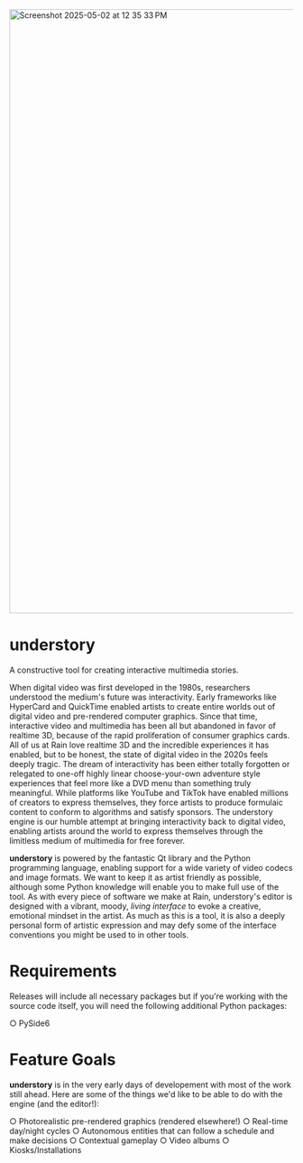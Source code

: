 <img width="1072" alt="Screenshot 2025-05-02 at 12 35 33 PM" src="https://github.com/user-attachments/assets/c86d01d7-5572-41d7-80f9-32251609c2fc" />

# understory

A constructive tool for creating interactive multimedia stories.

When digital video was first developed in the 1980s, researchers understood the medium's future was interactivity. Early frameworks like HyperCard and QuickTime enabled artists to create entire worlds out of digital video and pre-rendered computer graphics. Since that time, interactive video and multimedia has been all but abandoned in favor of realtime 3D, because of the rapid proliferation of consumer graphics cards. All of us at Rain love realtime 3D and the incredible experiences it has enabled, but to be honest, the state of digital video in the 2020s feels deeply tragic. The dream of interactivity has been either totally forgotten or relegated to one-off highly linear choose-your-own adventure style experiences that feel more like a DVD menu than something truly meaningful. While platforms like YouTube and TikTok have enabled millions of creators to express themselves, they force artists to produce formulaic content to conform to algorithms and satisfy sponsors. The understory engine is our humble attempt at bringing interactivity back to digital video, enabling artists around the world to express themselves through the limitless medium of multimedia for free forever.

**understory** is powered by the fantastic Qt library and the Python programming language, enabling support for a wide variety of video codecs and image formats. We want to keep it as artist friendly as possible, although some Python knowledge will enable you to make full use of the tool. As with every piece of software we make at Rain, understory's editor is designed with a vibrant, moody, *living interface* to evoke a creative, emotional mindset in the artist. As much as this is a tool, it is also a deeply personal form of artistic expression and may defy some of the interface conventions you might be used to in other tools. 

# Requirements

Releases will include all necessary packages but if you're working with the source code itself, you will need the following additional Python packages:

○ PySide6

# Feature Goals

**understory** is in the very early days of developement with most of the work still ahead. Here are some of the things we'd like to be able to do with the engine (and the editor!):

○ Photorealistic pre-rendered graphics (rendered elsewhere!)
○ Real-time day/night cycles
○ Autonomous entities that can follow a schedule and make decisions
○ Contextual gameplay
○ Video albums
○ Kiosks/Installations


